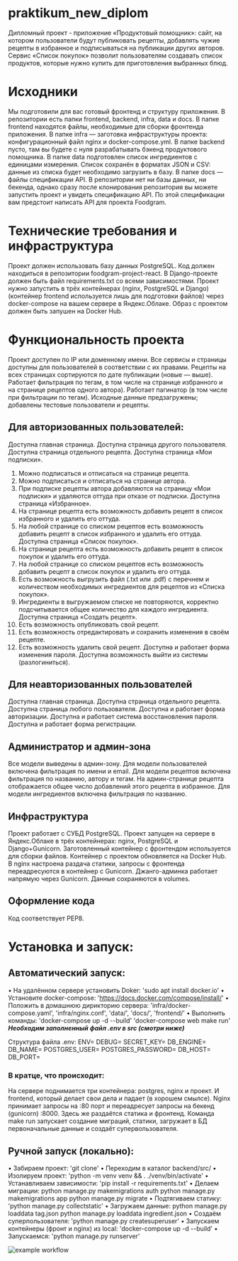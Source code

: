# praktikum_new_diplom

Дипломный проект - приложение «Продуктовый помощник»: сайт, на котором пользователи будут публиковать рецепты, добавлять чужие рецепты в избранное и подписываться на публикации других авторов. Сервис «Список покупок» позволит пользователям создавать список продуктов, которые нужно купить для приготовления выбранных блюд.

# Исходники
Мы подготовили для вас готовый фронтенд и структуру приложения.
В репозитории есть папки frontend, backend, infra, data и docs.
В папке frontend находятся файлы, необходимые для сборки фронтенда приложения.
В папке infra — заготовка инфраструктуры проекта: конфигурационный файл nginx и docker-compose.yml.
В папке backend пусто, там вы будете с нуля разрабатывать бэкенд продуктового помощника.
В папке data подготовлен список ингредиентов с единицами измерения. Список сохранён в форматах JSON и CSV: данные из списка будет необходимо загрузить в базу.
В папке docs — файлы спецификации API.
В репозитории нет ни базы данных, ни бекенда, однако сразу после клонирования репозитория вы можете запустить проект и увидеть спецификацию API. По этой спецификации вам предстоит написать API для проекта Foodgram.

# Технические требования и инфраструктура
Проект должен использовать базу данных PostgreSQL.
Код должен находиться в репозитории foodgram-project-react.
В Django-проекте должен быть файл requirements.txt со всеми зависимостями.
Проект нужно запустить в трёх контейнерах (nginx, PostgreSQL и Django) (контейнер frontend используется лишь для подготовки файлов) через docker-compose на вашем сервере в Яндекс.Облаке. Образ с проектом должен быть запушен на Docker Hub.

# Функциональность проекта
Проект доступен по IP или доменному имени.
Все сервисы и страницы доступны для пользователей в соответствии с их правами.
Рецепты на всех страницах сортируются по дате публикации (новые — выше).
Работает фильтрация по тегам, в том числе на странице избранного и на странице рецептов одного автора).
Работает пагинатор (в том числе при фильтрации по тегам).
Исходные данные предзагружены; добавлены тестовые пользователи и рецепты.
## Для авторизованных пользователей:
Доступна главная страница.
Доступна страница другого пользователя.
Доступна страница отдельного рецепта.
Доступна страница «Мои подписки».
1. Можно подписаться и отписаться на странице рецепта.
2. Можно подписаться и отписаться на странице автора.
3. При подписке рецепты автора добавляются на страницу «Мои подписки» и удаляются оттуда при отказе от подписки.
Доступна страница «Избранное».
1. На странице рецепта есть возможность добавить рецепт в список избранного и удалить его оттуда.
2. На любой странице со списком рецептов есть возможность добавить рецепт в список избранного и удалить его оттуда.
Доступна страница «Список покупок».
1. На странице рецепта есть возможность добавить рецепт в список покупок и удалить его оттуда.
2. На любой странице со списком рецептов есть возможность добавить рецепт в список покупок и удалить его оттуда.
3. Есть возможность выгрузить файл (.txt или .pdf) с перечнем и количеством необходимых ингредиентов для рецептов из «Списка покупок».
4. Ингредиенты в выгружаемом списке не повторяются, корректно подсчитывается общее количество для каждого ингредиента.
Доступна страница «Создать рецепт».
1. Есть возможность опубликовать свой рецепт.
2. Есть возможность отредактировать и сохранить изменения в своём рецепте.
3. Есть возможность удалить свой рецепт.
Доступна и работает форма изменения пароля.
Доступна возможность выйти из системы (разлогиниться).
## Для неавторизованных пользователей
Доступна главная страница.
Доступна страница отдельного рецепта.
Доступна страница любого пользователя.
Доступна и работает форма авторизации.
Доступна и работает система восстановления пароля.
Доступна и работает форма регистрации.
## Администратор и админ-зона
Все модели выведены в админ-зону.
Для модели пользователей включена фильтрация по имени и email.
Для модели рецептов включена фильтрация по названию, автору и тегам.
На админ-странице рецепта отображается общее число добавлений этого рецепта в избранное.
Для модели ингредиентов включена фильтрация по названию.
## Инфраструктура
Проект работает с СУБД PostgreSQL.
Проект запущен на сервере в Яндекс.Облаке в трёх контейнерах: nginx, PostgreSQL и Django+Gunicorn. Заготовленный контейнер с фронтендом используется для сборки файлов.
Контейнер с проектом обновляется на Docker Hub.
В nginx настроена раздача статики, запросы с фронтенда переадресуются в контейнер с Gunicorn. Джанго-админка работает напрямую через Gunicorn.
Данные сохраняются в volumes.
## Оформление кода
Код соответствует PEP8.


# Установка и запуск:
## Автоматический запуск:
• На удалённом сервере установить Doker: 'sudo apt install docker.io'
• Установите docker-compose: 'https://docs.docker.com/compose/install/'
• Положить в домашнюю дирикторию сервера:
    'infra/docker-compose.yaml',
    'infra/nginx.conf',
    'data/',
    'docs/',
    'frontend/'
• Выполнить команды:
    'docker-compose up -d --build'
    'docker-compose web make run'
***Необходим заполненный файл .env в src (смотри ниже)***

Структура файла .env:
    ENV=
    DEBUG=
    SECRET_KEY=
    DB_ENGINE=
    DB_NAME=
    POSTGRES_USER=
    POSTGRES_PASSWORD=
    DB_HOST=
    DB_PORT=

### В кратце, что происходит:
На сервере поднимается три контейнера: postgres, nginx и проект. И frontend, который делает свои дела и падает (в хорошем смылсе). Nginx принимает запросы на :80 порт и переадресует запросы на бекенд (gunicorn) :8000. Здесь же раздаётся статика и фронтенд. Команда make run запускает создание миграций, статики, загружает в БД первоначальные данные и создаёт супервользователя.

## Ручной запуск (локально):
• Забираем проект: 'git clone'
• Переходим в каталог backend/src/
• Изолируем проект: 'python -m venv venv && . ./venv/bin/activate'
• Устанавливаем зависимости: 'pip install -r requirements.txt'
• Делаем миграции:
    python manage.py makemigrations auth
	python manage.py makemigrations app
	python manage.py migrate
• Подтягиваем статику: 'python manage.py collectstatic'
• Загружаем данные: 
    python manage.py loaddata tag.json
	python manage.py loaddata ingredient.json
• Создаём суперпользователя: 'python manage.py createsuperuser'
• Запускаем контейнеры (фронт и nginx) из local: 'docker-compose up -d --build'
• Запускаемся: 'python manage.py runserver'


![example workflow](https://github.com/voitekhovich/foodgram-project-react/actions/workflows/foodgram_workflow.yml/badge.svg)